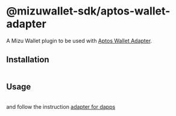 # @mizuwallet-sdk/aptos-wallet-adapter

A Mizu Wallet plugin to be used with [Aptos Wallet Adapter](https://github.com/aptos-labs/aptos-wallet-adapter).

## Installation

```base

```

## Usage

```ts

```

and follow the instruction [adapter for dapps](https://github.com/aptos-labs/aptos-wallet-adapter/tree/main/packages/wallet-adapter-react)

